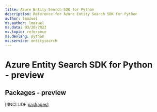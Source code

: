 ```yaml
---
title: Azure Entity Search SDK for Python
description: Reference for Azure Entity Search SDK for Python
author: lmazuel
ms.author: lmazuel
ms.data: 03/20/2023
ms.topic: reference
ms.devlang: python
ms.service: entitysearch
---
```

# Azure Entity Search SDK for Python - preview
## Packages - preview
[!INCLUDE [packages](entity-search-index.md)]